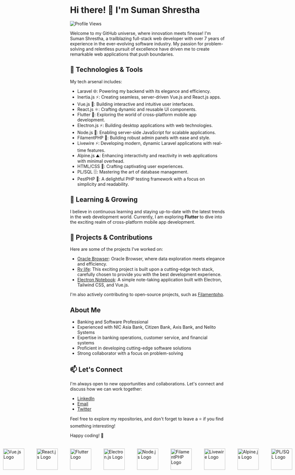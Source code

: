 # Hi there! 👋 I'm Suman Shrestha

![Profile Views](https://komarev.com/ghpvc/?username=summonshr&color=blueviolet)

Welcome to my GitHub universe, where innovation meets finesse! I'm Suman Shrestha, a trailblazing full-stack web developer with over 7 years of experience in the ever-evolving software industry. My passion for problem-solving and relentless pursuit of excellence have driven me to create remarkable web applications that push boundaries.

## 🚀 Technologies & Tools

My tech arsenal includes:

- Laravel :globe_with_meridians:: Powering my backend with its elegance and efficiency.
- Inertia.js :zap:: Creating seamless, server-driven Vue.js and React.js apps.
- Vue.js :art:: Building interactive and intuitive user interfaces.
- React.js :atom_symbol:: Crafting dynamic and reusable UI components.
- Flutter :iphone:: Exploring the world of cross-platform mobile app development.
- Electron.js :zap:: Building desktop applications with web technologies.
- Node.js :rocket:: Enabling server-side JavaScript for scalable applications.
- FilamentPHP :wrench:: Building robust admin panels with ease and style.
- Livewire :zap:: Developing modern, dynamic Laravel applications with real-time features.
- Alpine.js :mountain:: Enhancing interactivity and reactivity in web applications with minimal overhead.
- HTML/CSS :rainbow:: Crafting captivating user experiences.
- PL/SQL :file_cabinet:: Mastering the art of database management.
- PestPHP :bug:: A delightful PHP testing framework with a focus on simplicity and readability.




## 🌱 Learning & Growing

I believe in continuous learning and staying up-to-date with the latest trends in the web development world. Currently, I am exploring **Flutter** to dive into the exciting realm of cross-platform mobile app development.

## 🌟 Projects & Contributions

Here are some of the projects I've worked on:

- [Oracle Browser](https://github.com/Summonshr/oracle-browser): Oracle Browser, where data exploration meets elegance and efficiency.
- [Rv life](https://github.com/Summonshr/rvlife): This exciting project is built upon a cutting-edge tech stack, carefully chosen to provide you with the best development experience.
- [Electron Notebook](https://github.com/Summonshr/electron-notebook): A simple note-taking application built with Electron, Tailwind CSS, and Vue.js.

I'm also actively contributing to open-source projects, such as [Filamentphp](https://github.com/filamentphp/filament).

## About Me

- Banking and Software Professional
- Experienced with NIC Asia Bank, Citizen Bank, Axis Bank, and Nelito Systems
- Expertise in banking operations, customer service, and financial systems
- Proficient in developing cutting-edge software solutions
- Strong collaborator with a focus on problem-solving

## 📫 Let's Connect

I'm always open to new opportunities and collaborations. Let's connect and discuss how we can work together:

- [LinkedIn](https://linkedin.com/in/suman-shresth)
- [Email](mailto:summonshr@gmail.com)
- [Twitter](https://twitter.com/sumfreelancer)

Feel free to explore my repositories, and don't forget to leave a ⭐️ if you find something interesting!

Happy coding! 🚀
<div style="display: flex; align-items: center; justify-content: center;">
  <img src="https://laravel.com/img/notification-logo.png" alt="Laravel Logo" height="69" style="margin: 20px;">
  <img src="https://avatars.githubusercontent.com/u/47703742?s=280&v=4" alt="Inertia.js Logo" height="69" style="margin: 20px;">
  <img src="https://vuejs.org/images/logo.png" alt="Vue.js Logo" height="69" style="margin: 20px;">
  <img src="https://www.datocms-assets.com/45470/1631110818-logo-react-js.png" alt="React.js Logo" height="69" style="margin: 20px;">
  <img src="https://static1.xdaimages.com/wordpress/wp-content/uploads/2018/02/Flutter-Framework-Feature-Image-Background-Colour.png" alt="Flutter Logo" height="69" style="margin: 20px;">
  <img src="https://electronjs.org/images/electron-logo.svg" alt="Electron.js Logo" height="69" style="margin: 20px;">
  <img src="https://nodejs.org/static/images/logo.svg" alt="Node.js Logo" height="69" style="margin: 20px;">
  <img src="https://user-images.githubusercontent.com/41773797/131910226-676cb28a-332d-4162-a6a8-136a93d5a70f.png" alt="FilamentPHP Logo" height="69" style="margin: 20px;">
  <img src="https://laravel-livewire.com/img/twitter.png" alt="Livewire Logo" height="69" style="margin: 20px;">
  <img src="https://alpinejs.dev/alpine_long.svg" alt="Alpine.js Logo" height="69" style="margin: 20px;">
  <img src="https://cdn.educba.com/academy/wp-content/uploads/2019/01/PL-SQL-Commands1.jpg" alt="PL/SQL Logo" height="69" style="margin: 20px;">
  <img src="https://pestphp.com/www/assets/logo.svg" alt="PestPHP Logo" height="69" style="margin: 20px;">
  <img src="https://upload.wikimedia.org/wikipedia/commons/thumb/9/95/Tailwind_CSS_logo.svg/512px-Tailwind_CSS_logo.svg.png?20220224135351" alt="Tailwind CSS Logo" height="69" style="margin: 20px;">
</div>
